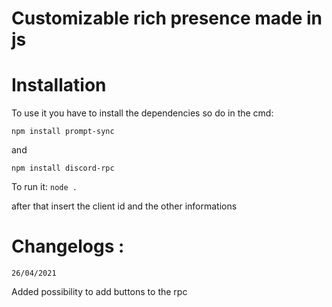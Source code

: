 # Customizable rich presence made in js

# **Installation**
To use it you have to install the dependencies so do in the cmd: 

`npm install prompt-sync`

and

`npm install discord-rpc`

To run it:
`node .`

after that insert the client id and the other informations


# Changelogs :
`26/04/2021`

Added possibility to add buttons to the rpc

